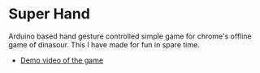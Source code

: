 # Super Hand

Arduino based hand gesture controlled simple game for chrome's offline game of dinasour.
This I have made for fun in spare time.

- <a href="https://drive.google.com/open?id=1dvinS1uHFIq-g46xMd6tvLNpiWci-H2P">Demo video of the game</a>
